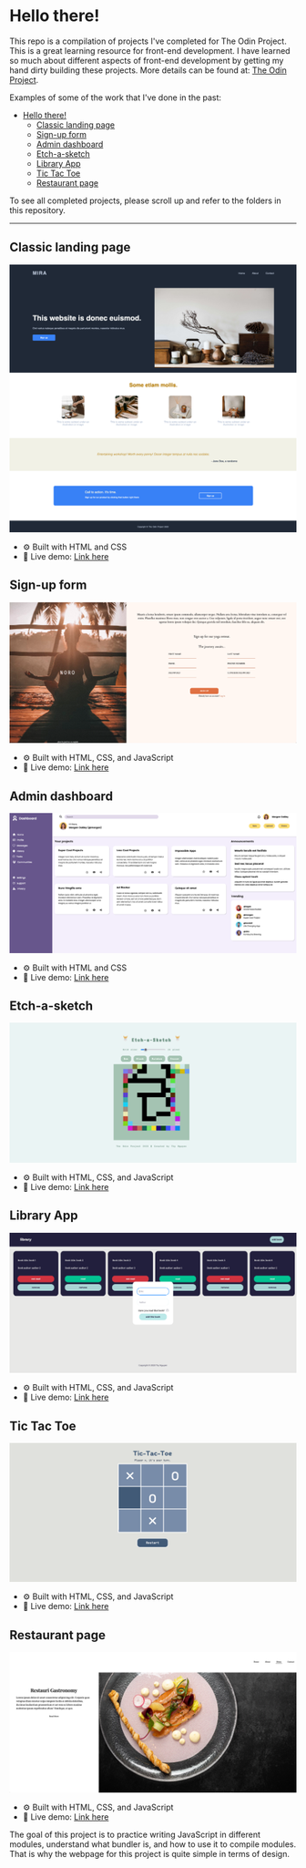 # Hello there!
This repo is a compilation of projects I've completed for The Odin Project. This is a great learning resource for front-end development. I have learned so much about different aspects of front-end development by getting my hand dirty building these projects. More details can be found at: [The Odin Project](https://www.theodinproject.com/).

Examples of some of the work that I've done in the past:
* [Hello there!](#hello-there)
  * [Classic landing page](#classic-landing-page)
  * [Sign-up form](#sign-up-form)
  * [Admin dashboard](#admin-dashboard)
  * [Etch-a-sketch](#etch-a-sketch)
  * [Library App](#library-app)
  * [Tic Tac Toe](#tic-tac-toe)
  * [Restaurant page](#restaurant-page)


To see all completed projects, please scroll up and refer to the folders in this repository.

---

## Classic landing page
![the-odin-landing-page-desktop-preview](/the-odin-landing-page/images/SCR-20230709-mswr.png)

- ⚙️ Built with HTML and CSS
- 🔗 Live demo: [Link here](https://thynguyenxo.github.io/the-odin-project/the-odin-landing-page/index.html)


## Sign-up form
![sign-up-form-desktop-preview](/sign-up-form/SCR-20230709-mtnc.png)

- ⚙️ Built with HTML, CSS, and JavaScript
- 🔗 Live demo: [Link here](https://thynguyenxo.github.io/the-odin-project/sign-up-form/index.html)


## Admin dashboard
![admin-dashboard-desktop-preview](/admin-dashboard/images/SCR-20230709-muii.png)

- ⚙️ Built with HTML and CSS
- 🔗 Live demo: [Link here](https://thynguyenxo.github.io/the-odin-project/admin-dashboard/index.html)


## Etch-a-sketch
![etch-a-sketch-desktop-preview](/etch-a-sketch/SCR-20230709-mvmj.png)

- ⚙️ Built with HTML, CSS, and JavaScript
- 🔗 Live demo: [Link here](https://thynguyenxo.github.io/the-odin-project/etch-a-sketch/index.html)


## Library App
![library-desktop-preview](/library/SCR-20230709-mwbs.png)

- ⚙️ Built with HTML, CSS, and JavaScript
- 🔗 Live demo: [Link here](https://thynguyenxo.github.io/the-odin-project/library/index.html)


## Tic Tac Toe
![tic-tac-toe-desktop-preview](/tic-tac-toe/SCR-20230709-mwmz.png)

- ⚙️ Built with HTML, CSS, and JavaScript
- 🔗 Live demo: [Link here](https://thynguyenxo.github.io/the-odin-project/tic-tac-toe/index.html)


## Restaurant page
![restaurant-page-desktop-preview](/restaurant-page/SCR-20230709-mwva.png)

- ⚙️ Built with HTML, CSS, and JavaScript
- 🔗 Live demo: [Link here](https://thynguyenxo.github.io/the-odin-project/restaurant-page/index.html)

The goal of this project is to practice writing JavaScript in different modules, understand what bundler is, and how to use it to compile modules. That is why the webpage for this project is quite simple in terms of design.
